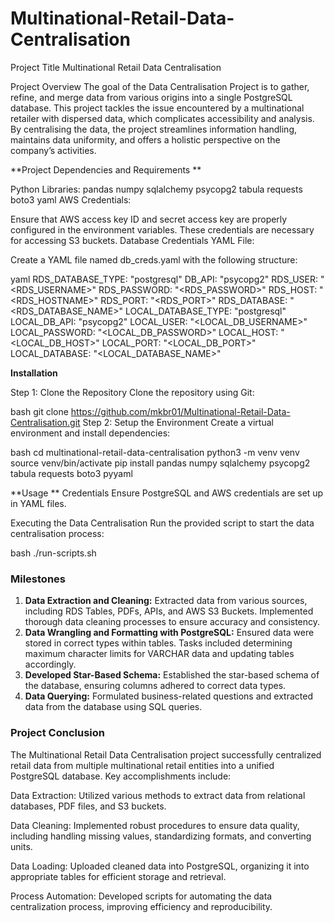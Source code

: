 # Multinational-Retail-Data-Centralisation

Project Title
Multinational Retail Data Centralisation


Project Overview
The goal of the Data Centralisation Project is to gather, refine, and merge data from various origins into a single PostgreSQL database. This project tackles the issue encountered by a multinational retailer with dispersed data, which complicates accessibility and analysis. By centralising the data, the project streamlines information handling, maintains data uniformity, and offers a holistic perspective on the company’s activities.


**Project Dependencies and Requirements
**

Python Libraries:
pandas
numpy
sqlalchemy
psycopg2
tabula
requests
boto3
yaml
AWS Credentials:

Ensure that AWS access key ID and secret access key are properly configured in the environment variables. These credentials are necessary for accessing S3 buckets.
Database Credentials YAML File:

Create a YAML file named db_creds.yaml with the following structure:

yaml
RDS_DATABASE_TYPE: "postgresql"
DB_API: "psycopg2"
RDS_USER: "<RDS_USERNAME>"
RDS_PASSWORD: "<RDS_PASSWORD>"
RDS_HOST: "<RDS_HOSTNAME>"
RDS_PORT: "<RDS_PORT>"
RDS_DATABASE: "<RDS_DATABASE_NAME>"
LOCAL_DATABASE_TYPE: "postgresql"
LOCAL_DB_API: "psycopg2"
LOCAL_USER: "<LOCAL_DB_USERNAME>"
LOCAL_PASSWORD: "<LOCAL_DB_PASSWORD>"
LOCAL_HOST: "<LOCAL_DB_HOST>"
LOCAL_PORT: "<LOCAL_DB_PORT>"
LOCAL_DATABASE: "<LOCAL_DATABASE_NAME>"


**Installation**

Step 1: Clone the Repository
Clone the repository using Git:

bash
git clone https://github.com/mkbr01/Multinational-Retail-Data-Centralisation.git
Step 2: Setup the Environment
Create a virtual environment and install dependencies:

bash
cd multinational-retail-data-centralisation
python3 -m venv venv
source venv/bin/activate
pip install pandas numpy sqlalchemy psycopg2 tabula requests boto3 pyyaml

**Usage
**
Credentials
Ensure PostgreSQL and AWS credentials are set up in YAML files.

Executing the Data Centralisation
Run the provided script to start the data centralisation process:

bash
./run-scripts.sh



### Milestones

1. **Data Extraction and Cleaning:** Extracted data from various sources, including RDS Tables, PDFs, APIs, and AWS S3 Buckets. Implemented thorough data cleaning processes to ensure accuracy and consistency.
2. **Data Wrangling and Formatting with PostgreSQL:** Ensured data were stored in correct types within tables. Tasks included determining maximum character limits for VARCHAR data and updating tables accordingly.
3. **Developed Star-Based Schema:** Established the star-based schema of the database, ensuring columns adhered to correct data types.
4. **Data Querying:** Formulated business-related questions and extracted data from the database using SQL queries.



### Project Conclusion

The Multinational Retail Data Centralisation project successfully centralized retail data from multiple multinational retail entities into a unified PostgreSQL database. Key accomplishments include:

Data Extraction: Utilized various methods to extract data from relational databases, PDF files, and S3 buckets.

Data Cleaning: Implemented robust procedures to ensure data quality, including handling missing values, standardizing formats, and converting units.

Data Loading: Uploaded cleaned data into PostgreSQL, organizing it into appropriate tables for efficient storage and retrieval.

Process Automation: Developed scripts for automating the data centralization process, improving efficiency and reproducibility.
